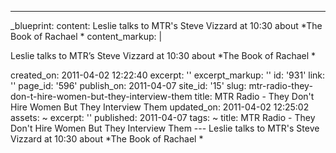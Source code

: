 ---
_blueprint:
  content: Leslie talks to MTR's Steve Vizzard at 10:30 about *The Book of Rachael
    *
  content_markup: |
    <p>Leslie talks to MTR&rsquo;s Steve Vizzard at 10:30 about *The Book of Rachael *</p>
  created_on: 2011-04-02 12:22:40
  excerpt: ''
  excerpt_markup: ''
  id: '931'
  link: ''
  page_id: '596'
  publish_on: 2011-04-07
  site_id: '15'
  slug: mtr-radio-they-don-t-hire-women-but-they-interview-them
  title: MTR Radio - They Don't Hire Women But They Interview Them
  updated_on: 2011-04-02 12:25:02
assets: ~
excerpt: ''
published: 2011-04-07
tags: ~
title: MTR Radio - They Don't Hire Women But They Interview Them
--- Leslie talks to MTR's Steve Vizzard at 10:30 about *The Book of Rachael *
